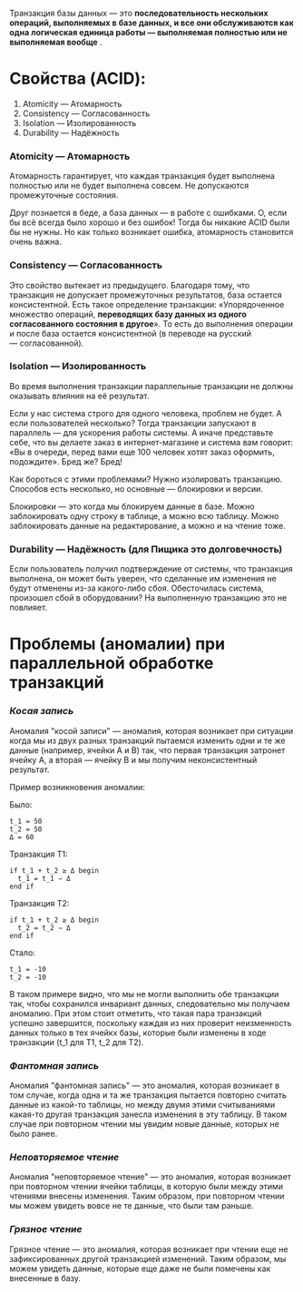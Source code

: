 Транзакция базы данных — это **последовательность нескольких операций, выполняемых в базе данных, и все они обслуживаются как одна логическая единица работы — выполняемая полностью или не выполняемая вообще** .

# Свойства (ACID):

1. Atomicity — Атомарность
2. Consistency — Согласованность   
3. Isolation — Изолированность
4. Durability — Надёжность

### Atomicity — Атомарность

Атомарность гарантирует, что каждая транзакция будет выполнена полностью или не будет выполнена совсем. Не допускаются промежуточные состояния.

Друг познается в беде, а база данных — в работе с ошибками. О, если бы всё всегда было хорошо и без ошибок! Тогда бы никакие ACID были бы не нужны. Но как только возникает ошибка, атомарность становится очень важна.

### Consistency — Согласованность

Это свойство вытекает из предыдущего. Благодаря тому, что транзакция не допускает промежуточных результатов, база остается консистентной. Есть такое определение транзакции: «Упорядоченное множество операций, **переводящих базу данных из одного согласованного состояния в другое**». То есть до выполнения операции и после база остается консистентной (в переводе на русский — согласованной).

### Isolation — Изолированность

Во время выполнения транзакции параллельные транзакции не должны оказывать влияния на её результат.

Если у нас система строго для одного человека, проблем не будет. А если пользователей несколько? Тогда транзакции запускают в параллель — для ускорения работы системы. А иначе представьте себе, что вы делаете заказ в интернет-магазине и система вам говорит: «Вы в очереди, перед вами еще 100 человек хотят заказ оформить, подождите». Бред же? Бред!

Как бороться с этими проблемами? Нужно изолировать транзакцию. Способов есть несколько, но основные — блокировки и версии.

Блокировки — это когда мы блокируем данные в базе. Можно заблокировать одну строку в таблице, а можно всю таблицу. Можно заблокировать данные на редактирование, а можно и на чтение тоже.

### Durability — Надёжность (для Пищика это долговечность)

Если пользователь получил подтверждение от системы, что транзакция выполнена, он может быть уверен, что сделанные им изменения не будут отменены из-за какого-либо сбоя. Обесточилась система, произошел сбой в оборудовании? На выполненную транзакцию это не повлияет.

# Проблемы (аномалии) при параллельной обработке транзакций

### *Косая запись*

Аномалия "косой записи" — аномалия, которая возникает при ситуации когда мы из двух разных транзакций пытаемся изменить одни и те же данные (например, ячейки А и В) так, что первая транзакция затронет ячейку A, а вторая — ячейку В и мы получим неконсистентный результат.

Пример возникновения аномалии:

Было:

	t_1 = 50
	t_2 = 50
	Δ = 60

Транзакция Т1:

	if t_1 + t_2 ≥ Δ begin
	  t_1 = t_1 − Δ
	end if

Транзакция Т2:

	if t_1 + t_2 ≥ Δ begin
	  t_2 = t_2 − Δ
	end if

Стало:

	t_1 = -10
	t_2 = -10

В таком примере видно, что мы не могли выполнить обе транзакции так, чтобы сохранился инвариант данных, следовательно мы получаем аномалию. При этом стоит отметить, что такая пара транзакций успешно завершится, поскольку каждая из них проверит неизменность данных только в тех ячейкх базы, которые были изменены в ходе транзакции (t_1 для T1, t_2 для T2).

### *Фантомная запись*

Аномалия "фантомная запись" — это аномалия, которая возникает в том случае, когда одна и та же транзакция пытается повторно считать данные из какой-то таблицы, но между двумя этими считываниями какая-то другая транзакция занесла изменения в эту таблицу. В таком случае при повторном чтении мы увидим новые данные, которых не было ранее.

### *Неповторяемое чтение*

Аномалия "неповторяемое чтение" — это аномалия, которая возникает при повторном чтении ячейки таблицы, в которую были между этими чтениями внесены изменения. Таким образом, при повторном чтении мы можем увидеть вовсе не те данные, что были там раньше.

### *Грязное чтение*

Грязное чтение — это аномалия, которая возникает при чтении еще не зафиксированных другой транзакцией изменений. Таким образом, мы можем увидеть данные, которые еще даже не были помечены как внесенные в базу.
